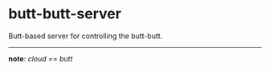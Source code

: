 # butt-butt-server
Butt-based server for controlling the butt-butt.

----
**note**: _cloud_ == _butt_
